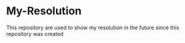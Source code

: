 # My-Resolution
This repository are used to show my resolution in the future since this repository was created
